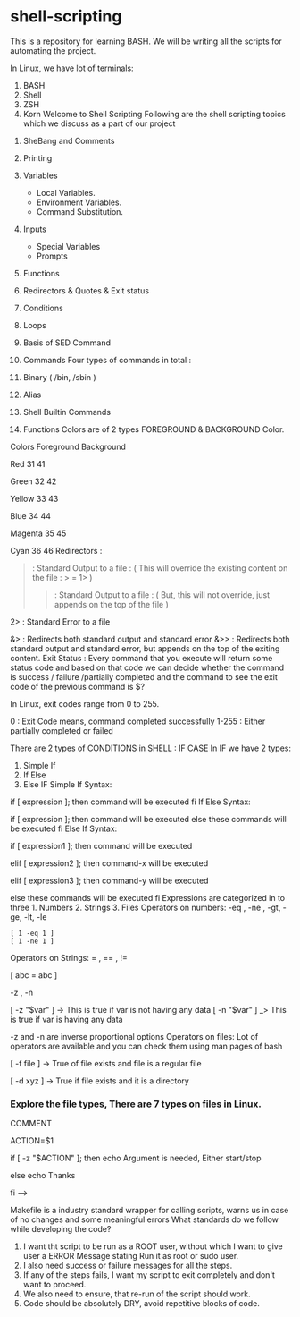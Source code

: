 # shell-scripting

This is a repository for learning BASH.
We will be writing all the scripts for automating the project.

In Linux, we have lot of terminals:

1) BASH
2) Shell
3) ZSH
4) Korn
Welcome to Shell Scripting
Following are the shell scripting topics which we discuss as a part of our project

1. SheBang and Comments
2. Printing
3. Variables
    - Local Variables.
    - Environment Variables.
    - Command Substitution.
4. Inputs
    - Special Variables
    - Prompts
5. Functions
6. Redirectors & Quotes & Exit status 
7. Conditions
8. Loops
9. Basis of SED Command
10. Commands
Four types of commands in total :

1. Binary ( /bin, /sbin )
2. Alias 
3. Shell Builtin Commands
4. Functions
Colors are of 2 types FOREGROUND & BACKGROUND Color.

Colors       Foreground          Background

Red               31                  41

Green             32                  42

Yellow            33                  43

Blue              34                  44

Magenta           35                  45

Cyan              36                  46
Redirectors :
>   : Standard Output to a file : ( This will override the existing content on the file : > = 1> )
>>  : Standard Output to a file : ( But, this will not override, just appends on the top of the file )

2>  : Standard Error to a file  

&>  : Redirects both standard output and standard error
&>> : Redirects both standard output and standard error, but appends on the top of the exiting content.
Exit Status : Every command that you execute will return some status code and based on that code we can decide whether the command is success / failure /partially completed and the command to see the exit code of the previous command is $?

In Linux, exit codes range from 0 to 255.

0      : Exit Code means, command completed successfully
1-255  : Either partially completed or failed 

There are 2 types of CONDITIONS in SHELL :
IF
CASE
In IF we have 2 types:

1) Simple If
2) If Else 
3) Else IF
Simple If
Syntax:

if [ expression ]; then
    command will be executed
fi 
If Else
Syntax:

if [ expression ]; then
    command will be executed
else
    these commands will be executed
fi 
Else If
Syntax:

if [ expression1 ]; then
    command will be executed

elif [ expression2 ]; then 
    command-x will be executed

elif [ expression3 ]; then 
    command-y will be executed

else
    these commands will be executed
fi 
Expressions are categorized in to three
    1. Numbers
    2. Strings
    3. Files
Operators on numbers:
    -eq , -ne , -gt, -ge, -lt, -le

    [ 1 -eq 1 ] 
    [ 1 -ne 1 ]
Operators on Strings:
= , == , !=

[ abc = abc ]

-z , -n 

[ -z "$var" ] -> This is true if var is not having any data
[ -n "$var" ] _> This is true if var is having any data

-z and -n are inverse proportional options
Operators on files:
Lot of operators are available and you can check them using man pages of bash 

[ -f file ] -> True of file exists and file is a regular file 

[ -d xyz ]  -> True if file exists and it is a directory

### Explore the file types, There are 7 types on files in Linux.
COMMENT

ACTION=$1

if [ -z "$ACTION" ]; then echo Argument is needed, Either start/stop

else echo Thanks

fi -->

Makefile is a industry standard wrapper for calling scripts, warns us in case of no changes and some meaningful errors
What standards do we follow while developing the code?

1) I want tht script to be run as a ROOT user, without which I want to give user a ERROR Message stating Run it as root or sudo user. 
2) I also need success or failure messages for all the steps.
3) If any of the steps fails, I want my script to exit completely and don't want to proceed.
4) We also need to ensure, that re-run of the script should work.
5) Code should be absolutely DRY, avoid repetitive blocks of code.

